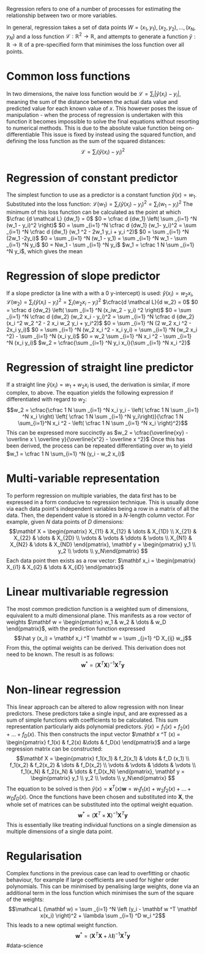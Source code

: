 Regression refers to one of a number of processes for estimating the relationship between two or more variables.

In general, regression takes a set of data points $W = (x_1,y_1), (x_2,y_2), \dots , (x_N,y_N)$ and a loss function $\mathcal L : \mathbb R ^2 \to \mathbb R$, and attempts to generate a function $\hat y : \mathbb R \to \mathbb R$ of a pre-specified form that minimises the loss function over all points.

# Common loss functions
In two dimensions, the naive loss function would be $\mathcal L = \sum _i |\hat y (x_i) - y_i|$, meaning the sum of the distance between the actual data value and predicted value for each known value of $x$. This however poses the issue of manipulation - when the process of regression is undertaken with this function it becomes impossible to solve the final equations without resorting to numerical methods. This is due to the absolute value function being on-differentiable
This issue is fixed by instead using the squared function, and defining the loss function as the sum of the squared distances: $$\mathcal L = \sum _i (\hat y (x_i) - y_i)^2$$
# Regression of constant predictor
The simplest function to use as a predictor is a constant function $\hat y (x) = w_1$. Substituted into the loss function: $\mathcal L (w_1) = \sum _i (\hat y (x_i) - y_i)^2 = \sum _i (w_1 - y_i)^2$
The minimum of this loss function can be calculated as the point at which $\cfrac {d \mathcal L} {dw_1} = 0$
$0 = \cfrac d {dw_1} \left( \sum _{i=1} ^N (w_1 - y_i)^2 \right)$
$0 = \sum _{i=1} ^N \cfrac d {dw_1} (w_1- y_i)^2 = \sum _{i=1} ^N \cfrac d {dw_1} (w_1 ^2 - 2w_1 y_i + y_i ^2)$
$0 = \sum _{i=1} ^N (2w_1 -2y_i)$
$0 = \sum _{i=1} ^N (w_1 - y_1) = \sum _{i=1} ^N w_1 - \sum _{i=1} ^N y_i$
$0 = Nw_1 - \sum _{i=1} ^N y_i$
$w_1 = \cfrac 1 N \sum _{i=1} ^N y_i$, which gives the mean

# Regression of slope predictor
If a slope predictor (a line with a with a 0 y-intercept) is used: $\hat y (x_i) = w_2 x_i$, $\mathcal L(w_2) = \sum_i (\hat y(x_i) - y_i)^2 = \sum _i (w_2 x_i - y_i)^2$
$\cfrac{d \mathcal L}{d w_2} = 0$
$0 = \cfrac d {dw_2} \left( \sum _{i=1} ^N (x_iw_2 - y_i) ^2 \right)$
$0 = \sum _{i=1} ^N \cfrac d {dw_2} (w_2 x_i - y_i)^2 = \sum _{i=1} ^N \cfrac d {dw_2} (x_i ^2 w_2 ^2 - 2 x_i w_2 y_i + y_i^2)$
$0 = \sum _{i=1} ^N (2 w_2 x_i ^2 - 2x_i y_i)$
$0 = \sum _{i=1} ^N (w_2 x_i ^2 - x_i y_i) = \sum _{i=1} ^N (w_2 x_i ^2) - \sum _{i=1} ^N (x_i y_i)$
$0 = w_2 \sum _{i=1} ^N x_i ^2 - \sum _{i=1} ^N (x_i y_i)$
$w_2 = \cfrac{\sum _{i=1} ^N y_i x_i}{\sum _{i=1} ^N x_i ^2}$

# Regression of straight line predictor
If a straight line $\hat y(x_i) = w_1 + w_2 x_i$ is used, the derivation is similar, if more complex, to above.
The equation yields the following expression if differentiated with regard to $w_2$:
$$w_2 = \cfrac{\cfrac 1 N \sum _{i=1} ^N x_i y_i - \left( \cfrac 1 N \sum _{i=1} ^N x_i \right) \left( \cfrac 1 N \sum _{i=1} ^N y_i\right)}{\cfrac 1 N \sum_{i=1}^N x_i ^2 - \left( \cfrac 1 N \sum _{i=1} ^N x_i \right)^2}$$
This can be expressed more succinctly as $w_2 = \cfrac{\overline{xy} - \overline x \ \overline y}{\overline{x^2} - \overline x ^2}$
Once this has been derived, the process can be repeated differentiating over $w_1$ to yield $w_1 = \cfrac 1 N \sum_{i=1} ^N (y_i - w_2 x_i)$

# Multi-variable representation
To perform regression on multiple variables, the data first has to be expressed in a form conducive to regression technique.
This is usually done via each data point's independent variables being a row in a matrix of all the data. Then, the dependent value is stored in a $N$-length column vector. For example, given $N$ data points of $D$ dimensions: $$\mathbf X = \begin{pmatrix} X_{11} & X_{12} & \dots & X_{1D} \\ X_{21} & X_{22} & \dots & X_{2D} \\ \vdots & \vdots & \ddots & \vdots \\ X_{N1} & X_{N2} & \dots & X_{ND} \end{pmatrix}, \mathbf y = \begin{pmatrix} y_1 \\ y_2 \\ \vdots \\ y_N\end{pmatrix} $$
Each data point then exists as a row vector: $\mathbf x_i = \begin{pmatrix} X_{i1} & X_{i2} & \dots & X_{iD} \end{pmatrix}$
# Linear multivariable regression
The most common prediction function is a weighted sum of dimensions, equivalent to a multi dimensional plane. This manifests as a row vector of weights $\mathbf w = \begin{pmatrix} w_1 & w_2 & \dots & w_D \end{pmatrix}$, with the prediction function expressed $$\hat y (x_i) = \mathbf x_i ^T \mathbf w = \sum _{j=1} ^D X_{ij} w_j$$
From this, the optimal weights can be derived. This derivation does not need to be known. The result is as follows: $$\mathbf w ^* = \left(\mathbf X ^T \mathbf X \right)^{-1} \mathbf X ^T \mathbf y$$
# Non-linear regression
This linear approach can be altered to allow regression with non linear predictors. These predictors take a single input, and are expressed as a sum of simple functions with coefficients to be calculated. This sum representation particularly aids polynomial predictors.
$\hat y (x) = f_1(x) + f_2(x) + \dots + f_D(x)$. 
This then constructs the input vector $\mathbf x ^T (x) = \begin{pmatrix} f_1(x) & f_2(x) &\dots & f_D(x) \end{pmatrix}$ and a large regression matrix can be constructed: $$\mathbf X = \begin{pmatrix} f_1(x_1) & f_2(x_1) & \dots & f_D (x_1) \\ f_1(x_2) & f_2(x_2) & \dots & f_D(x_2) \\ \vdots & \vdots & \ddots & \vdots \\ f_1(x_N) & f_2(x_N) & \dots & f_D(x_N) \end{pmatrix}, \mathbf y = \begin{pmatrix} y_1 \\ y_2 \\ \vdots \\ y_N\end{pmatrix} $$
The equation to be solved is then $\hat y (x) = \mathbf x^T(x) \mathbf w = w_1 f_1 (x) + w_2 f_2(x) + \dots + w_D f_D(x)$. Once the functions have been chosen and substituted into $\mathbf X$, the whole set of matrices can be substituted into the optimal weight equation. $$\mathbf w ^* = \left( \mathbf X^T \times \mathbf X \right) ^{-1} \mathbf X^T \mathbf y$$This is essentially like treating individual functions on a single dimension as multiple dimensions of a single data point.
# Regularisation
Complex functions in the previous case can lead to overfitting or chaotic behaviour, for example if large coefficients are used for higher order polynomials. This can be minimised by penalising large weights, done via an additional term in the loss function which minimises the sum of the square of the weights: $$\mathcal L (\mathbf w) = \sum _{i=1} ^N \left (y_i - \mathbf w ^T \mathbf x(x_i) \right)^2 + \lambda \sum _{i=1} ^D w_i ^2$$
This leads to a new optimal weight function. $$\mathbf w ^* = \left( \mathbf X ^T \mathbf X + \lambda \mathbf I \right) ^{-1} \mathbf X ^T \mathbf y$$
#data-science 